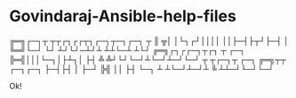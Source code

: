 # Govindaraj-Ansible-help-files




╔═╗┌─┐┬  ┬┬┌┐┌┌┬┐┌─┐┬─┐┌─┐ ┬
║ ╦│ │└┐┌┘││││ ││├─┤├┬┘├─┤ │
╚═╝└─┘ └┘ ┴┘└┘─┴┘┴ ┴┴└─┴ ┴└┘
╔═╗┌┐┌┌─┐┬┌┐ ┬  ┌─┐
╠═╣│││└─┐│├┴┐│  ├┤
╩ ╩┘└┘└─┘┴└─┘┴─┘└─┘
┬ ┬┌─┐┬  ┌─┐  ╔═╗┬┬  ┌─┐┌─┐
├─┤├┤ │  ├─┘  ╠╣ ││  ├┤ └─┐
┴ ┴└─┘┴─┘┴    ╚  ┴┴─┘└─┘└─┘













Ok!
